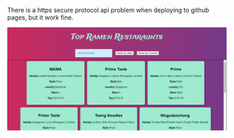 There is a https secure protocol api problem when deploying to github pages, but it work fine.

![Image description](https://github.com/moneshvenkul/topramen/blob/gh-pages/Capture.PNG)
